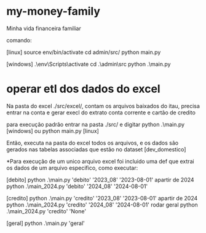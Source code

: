 # my-money-family
Minha vida financeira familiar


comando:

[linux]
source env/bin/activate
cd admin/src/
python main.py

[windows]
.\env\Scripts\activate
cd .\admin\src
python .\main.py

# operar etl dos dados do excel

Na pasta do excel ./src/excel/, contam os arquivos baixados do itau, precisa entrar na conta e gerar execl do extrato conta corrente e cartão de credito

para execução padrão entrar na pasta ./src/ e digitar 
python .\main.py [windows] ou python main.py [linux]

Então, 
executa na pasta do excel todos os arquivos, e os dados são gerados nas tabelas associadas que estão no dataset [dev_domestico]

*Para execução de um unico arquivo excel
foi incluido uma def que extrai os dados de um arquivo especifico, como executar:

[debito]
python .\main.py 'debito' '2023_08' '2023-08-01'
apartir de 2024 
python .\main_2024.py 'debito' '2024_08' '2024-08-01'


[credito]
python .\main.py 'credito' '2023_08' '2023-08-01'
apartir de 2024 
python .\main_2024.py 'credito' '2024_08' '2024-08-01'
rodar geral
python .\main_2024.py 'credito' 'None'

[geral]
python .\main.py 'geral'